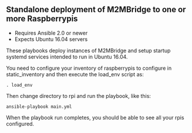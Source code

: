## Standalone deployment of M2MBridge to one or more Raspberrypis

- Requires Ansible 2.0 or newer
- Expects Ubuntu 16.04 servers

These playbooks deploy instances of M2MBridge and setup startup systemd
services intended to run in Ubuntu 16.04.

You need to configure your inventory of raspberrypis to configure in 
static_inventory and then execute the load_env script as:

    . load_env

Then change directory to rpi and run the playbook, like this:

	ansible-playbook main.yml

When the playbook run completes, you should be able to see all your rpis
configured.

